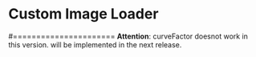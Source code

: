 # Custom Image Loader
#======================
**Attention**: curveFactor doesnot work in this version. will be implemented in the next release.

